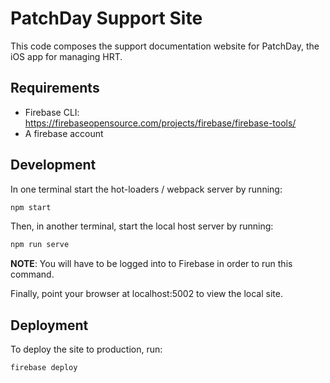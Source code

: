 # PatchDay Support Site

This code composes the support documentation website for PatchDay, the iOS app for managing HRT.

## Requirements

* Firebase CLI: https://firebaseopensource.com/projects/firebase/firebase-tools/
* A firebase account

## Development

In one terminal start the hot-loaders / webpack server by running:

```bash
npm start
```

Then, in another terminal, start the local host server by running:

```bash
npm run serve
```

**NOTE**: You will have to be logged into to Firebase in order to run this command.

Finally, point your browser at localhost:5002 to view the local site.

## Deployment

To deploy the site to production, run:

```bash
firebase deploy
```
